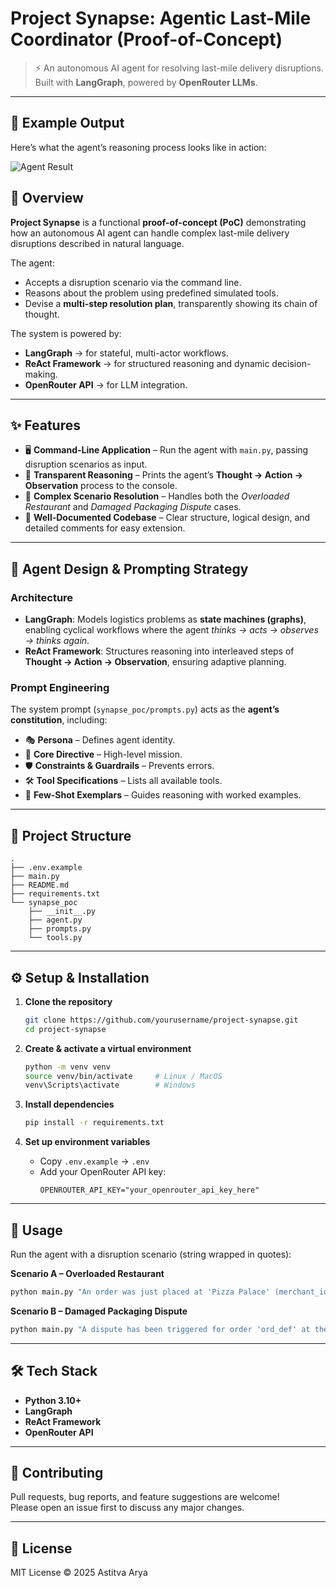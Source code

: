 # Project Synapse: Agentic Last-Mile Coordinator (Proof-of-Concept)

> ⚡ An autonomous AI agent for resolving last-mile delivery disruptions.  
> Built with **LangGraph**, powered by **OpenRouter LLMs**.

---
## 📸 Example Output

Here’s what the agent’s reasoning process looks like in action:

![Agent Result](results/)


## 📌 Overview
**Project Synapse** is a functional **proof-of-concept (PoC)** demonstrating how an autonomous AI agent can handle complex last-mile delivery disruptions described in natural language.  

The agent:
- Accepts a disruption scenario via the command line.  
- Reasons about the problem using predefined simulated tools.  
- Devise a **multi-step resolution plan**, transparently showing its chain of thought.

The system is powered by:
- **LangGraph** → for stateful, multi-actor workflows.  
- **ReAct Framework** → for structured reasoning and dynamic decision-making.  
- **OpenRouter API** → for LLM integration.  

---

## ✨ Features
- 🖥 **Command-Line Application** – Run the agent with `main.py`, passing disruption scenarios as input.  
- 🔎 **Transparent Reasoning** – Prints the agent’s **Thought → Action → Observation** process to the console.  
- 🧩 **Complex Scenario Resolution** – Handles both the *Overloaded Restaurant* and *Damaged Packaging Dispute* cases.  
- 📖 **Well-Documented Codebase** – Clear structure, logical design, and detailed comments for easy extension.  

---

## 🧠 Agent Design & Prompting Strategy  

### **Architecture**
- **LangGraph**: Models logistics problems as **state machines (graphs)**, enabling cyclical workflows where the agent *thinks → acts → observes → thinks again*.  
- **ReAct Framework**: Structures reasoning into interleaved steps of **Thought → Action → Observation**, ensuring adaptive planning.  

### **Prompt Engineering**
The system prompt (`synapse_poc/prompts.py`) acts as the **agent’s constitution**, including:  
- 🎭 **Persona** – Defines agent identity.  
- 🎯 **Core Directive** – High-level mission.  
- 🛡 **Constraints & Guardrails** – Prevents errors.  
- 🛠 **Tool Specifications** – Lists all available tools.  
- 📝 **Few-Shot Exemplars** – Guides reasoning with worked examples.  

---

## 📂 Project Structure
```
.
├── .env.example
├── main.py
├── README.md
├── requirements.txt
└── synapse_poc
    ├── __init__.py
    ├── agent.py
    ├── prompts.py
    └── tools.py
```

---

## ⚙️ Setup & Installation  

1. **Clone the repository**
   ```bash
   git clone https://github.com/yourusername/project-synapse.git
   cd project-synapse
   ```

2. **Create & activate a virtual environment**
   ```bash
   python -m venv venv
   source venv/bin/activate     # Linux / MacOS
   venv\Scripts\activate        # Windows
   ```

3. **Install dependencies**
   ```bash
   pip install -r requirements.txt
   ```

4. **Set up environment variables**
   - Copy `.env.example` → `.env`  
   - Add your OpenRouter API key:
     ```env
     OPENROUTER_API_KEY="your_openrouter_api_key_here"
     ```

---

## 🚀 Usage  

Run the agent with a disruption scenario (string wrapped in quotes):  

**Scenario A – Overloaded Restaurant**
```bash
python main.py "An order was just placed at 'Pizza Palace' (merchant_id: 'pizzapalace_123'), but the merchant is overloaded. The customer is 'cust_abc' and the driver is 'driver_xyz'."
```

**Scenario B – Damaged Packaging Dispute**
```bash
python main.py "A dispute has been triggered for order 'ord_def' at the customer's door over a spilled drink. The driver is 'driver_xyz' and the merchant is 'pizzapalace_123'."
```

---

## 🛠 Tech Stack
- **Python 3.10+**  
- **LangGraph**  
- **ReAct Framework**  
- **OpenRouter API**  

---

## 🤝 Contributing
Pull requests, bug reports, and feature suggestions are welcome!  
Please open an issue first to discuss any major changes.  

---

## 📜 License
MIT License © 2025 Astitva Arya
